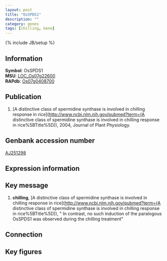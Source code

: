 ```yaml
---
layout: post
title: "OsSPDS1"
description: ""
category: genes
tags: [chilling, Gene]
---
```

{% include JB/setup %}

## Information
__Symbol__: OsSPDS1  
__MSU__: [LOC_Os07g22600](http://rice.plantbiology.msu.edu/cgi-bin/ORF_infopage.cgi?orf=LOC_Os07g22600)  
__RAPdb__: [Os07g0408700](http://rapdb.dna.affrc.go.jp/viewer/gbrowse_details/irgsp1?name=Os07g0408700)  

## Publication
1. [A distinctive class of spermidine synthase is involved in chilling response in rice](http://www.ncbi.nlm.nih.gov/pubmed?term=(A distinctive class of spermidine synthase is involved in chilling response in rice%5BTitle%5D)), 2004, Journal of Plant Physiology.

## Genbank accession number
[AJ251298](http://www.ncbi.nlm.nih.gov/nuccore/AJ251298)

## Expression information

## Key message
1. __chilling__, [A distinctive class of spermidine synthase is involved in chilling response in rice](http://www.ncbi.nlm.nih.gov/pubmed?term=(A distinctive class of spermidine synthase is involved in chilling response in rice%5BTitle%5D)), " In contrast, no such induction of the paralogous OsSPDS1 was observed during the chilling treatment"

## Connection

## Key figures


